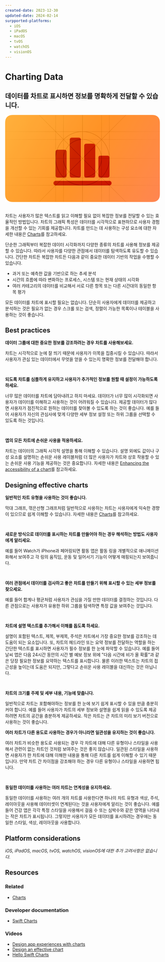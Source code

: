 ```yaml
---
created-date: 2023-12-30
updated-date: 2024-02-14
surpported-platforms:
  - iOS
  - iPadOS
  - macOS
  - tvOS
  - watchOS
  - visionOS
---
```


# Charting Data

<h2>데이터를 차트로 표시하면 정보를 명확하게 전달할 수 있습니다.</h2>

<div align="center">
  <img alt="patterns-charting-data-intro" src=".attachments/.charting-data/patterns-charting-data-intro@2x.png" width="740"/>
</div>

<br />

차트는 사용자가 많은 텍스트를 읽고 이해할 필요 없이 복잡한 정보를 전달할 수 있는 효율적인 방법입니다.
차트의 그래픽 특성은 데이터를 시각적으로 표현하므로 사용자 경험을 개선할 수 있는 기회를 제공합니다. 차트를 만드는 데 사용하는 구성 요소에 대한 자세한 내용은 [Charts](./charts.md)를 참고하세요.

단순한 그래픽부터 복잡한 데이터 시각화까지 다양한 종류의 차트를 사용해 정보를 제공할 수 있습니다. 따라서 사용자를 다양한 관점에서 데이터를 탐색하도록 유도할 수 있습니다. 간단한 차트든 복잡한 차트든 다음과 같이 중요한 데이터 기반의 작업을 수행할 수 있습니다.

- 과거 또는 예측한 값을 기반으로 하는 추세 분석
- 시간의 흐름에 따라 변화하는 프로세스, 시스템 또는 현재 상태의 시각화
- 여러 카테고리의 데이터를 비교해서 서로 다른 항목 또는 다른 시간대의 동일한 항목 평가

모든 데이터를 차트에 표시할 필요는 없습니다. 단순히 사용자에게 데이터를 제공하고 분석하는 것은 필요가 없는 경우 스크롤 또는 검색, 정렬이 가능한 목록이나 테이블을 사용하는 것이 좋습니다.

## Best practices

**데이터 그룹에 대한 중요한 정보를 강조하려는 경우 차트를 사용해보세요.**

차트는 시각적으로 눈에 잘 띄기 때문에 사용자가 이목을 집중시킬 수 있습니다. 따라서 사용자가 관심 있는 데이터에서 무엇을 얻을 수 있는지 명확한 정보를 전달해야 합니다.

<br />

**되도록 차트를 심플하게 유지하고 사용자가 추가적인 정보를 원할 때 설정이 가능하도록 하세요.**

너무 많은 데이터를 차트에 담아내려고 하지 마세요. 데이터가 너무 많이 시각화되면 사용자가 데이터를 이해하고 사용하는 것이 어려워질 수 있습니다. 제공할 데이터가 많다면 사용자가 점진적으로 원하는 데이터를 찾아볼 수 있도록 하는 것이 좋습니다. 예를 들어 사용자가 자신의 관심사에 맞게 다양한 세부 정보 설정 또는 하위 그룹을 선택할 수 있도록 하는 것입니다.

<br />

**앱의 모든 차트에 손쉬운 사용을 적용하세요.**

차트는 데이터의 그래픽 시각적 설명을 통해 이해할 수 있습니다. 설명 외에도 값이나 구성 요소를 설명하는 손쉬운 사용 레이블처럼 더 많은 사용자가 차트와 상호 작용할 수 있는 손쉬운 사용 기능을 제공하는 것은 중요합니다. 자세한 내용은 [Enhancing the accessibility of a chart](./charts.md/#enhancing-the-accessibility-of-a-chart)를 참고하세요.

## Designing effective charts

**일반적인 차트 유형을 사용하는 것이 좋습니다.**

막대 그래프, 꺾은선형 그래프처럼 일반적으로 사용하는 차트는 사용자에게 익숙한 경향이 있으므로 쉽게 이해할 수 있습니다. 자세한 내용은 [Charts](./charts.md)를 참고하세요.

<br />

**새로운 방식으로 데이터를 표시하는 차트를 만들어야 하는 경우 해석하는 방법도 사용자에게 알리세요.**

예를 들어 Watch가 iPhone과 페어링되면 활동 앱은 활동 링을 개별적으로 애니메이션화해서 보여주고 각 링의 움직임, 운동 및 일어서기 기능이 어떻게 매핑되는지 보여줍니다.

<br />

**여러 관점에서 데이터를 검사하고 좋은 차트를 만들기 위해 표시할 수 있는 세부 정보를 찾으세요.**

예를 들어 합계나 평균처럼 사용자가 관심을 가질 만한 데이터를 결정하는 것입니다. 다른 관점으로는 사용자가 유용한 하위 그룹을 탐색하면 특정 값을 보여주는 것입니다.

<br />

**차트에 설명 텍스트를 추가해서 이해를 돕도록 하세요.**

설명이 포함된 텍스트, 제목, 부제목, 주석은 차트에서 가장 중요한 정보를 강조하는 데 도움이 되는 요소입니다.
또, 차트의 헤드라인 또는 요약 정보를 전달하는 역할을 하는 간단한 텍스트를 표시하면 사용자가 필수 정보를 한 눈에 파악할 수 있습니다. 예를 들어 날씨 앱은 다음 24시간 동안의 시간 별 예보 정보 위에 "다음 시간에 비가 올 확률"과 같은 당장 필요한 정보를 요약하는 텍스트를 표시합니다. 물론 이러한 텍스트는 차트의 접근성을 높이는데 도움은 되지만, 그렇다고 손쉬운 사용 레이블을 대신하는 것은 아닙니다.

<br />

**차트의 크기를 주제 및 세부 내용, 기능에 맞춥니다.**

일반적으로 차트는 포함해야하는 정보를 한 눈에 보기 쉽게 표시할 수 있을 만큼 충분히 커야 합니다. 예를 들어 사용자가 차트의 세부 정보와 설명을 쉽게 읽을 수 있도록 제공하려면 차트의 공간을 충분하게 제공하세요. 작은 차트는 큰 차트의 미리 보기 버전으로 사용하는 것이 좋습니다.

**여러 차트가 다른 용도로 사용하는 경우가 아니라면 일관성을 유지하는 것이 좋습니다.**

여러 차트가 비슷한 용도로 사용되는 경우 각 차트에 대해 다른 유형이나 스타일을 사용해서 관련이 없는 차트인 것처럼 보여주는 것은 좋지 않습니다. 일관된 스타일을 사용하면 사용자가 한 차트에 대해 이해한 내용을 통해 다른 차트를 쉽게 이해할 수 있기 때문입니다. 만약 차트 간 차이점을 강조해야 하는 경우 다른 유형이나 스타일을 사용하면 됩니다.

<br />

**동일한 데이터를 사용하는 여러 차트는 연계성을 유지하세요.**

동일한 데이터를 사용하는 여러 개의 차트를 사용한다면 하나의 차트 유형과 색상, 주석, 레이아웃을 사용해 데이터셋이 연계된다는 것을 사용자에게 알리는 것이 좋습니다. 예를 들어 건강 앱은 각각 특정 스타일을 사용해서 걸음 수 또는 심박수와 같은 영역을 나타내는 작은 차트가 표시됩니다. 그렇지만 사용자가 모든 데이터를 표시하려는 경우에는 동일한 스타일, 색상, 레이아웃을 사용합니다.

## Platform considerations

_iOS, iPadOS, macOS, tvOS, watchOS, visionOS에 대한 추가 고려사항은 없습니다._

## Resources

### Related

- [Charts](./charts.md)

### Developer documentation

- [Swift Charts](https://developer.apple.com/documentation/Charts)

### Videos

- [Design app experiences with charts](https://developer.apple.com/videos/play/wwdc2022/110342)
- [Design an effective chart](https://developer.apple.com/videos/play/wwdc2022/110340)
- [Hello Swift Charts](https://developer.apple.com/videos/play/wwdc2022/10136)

